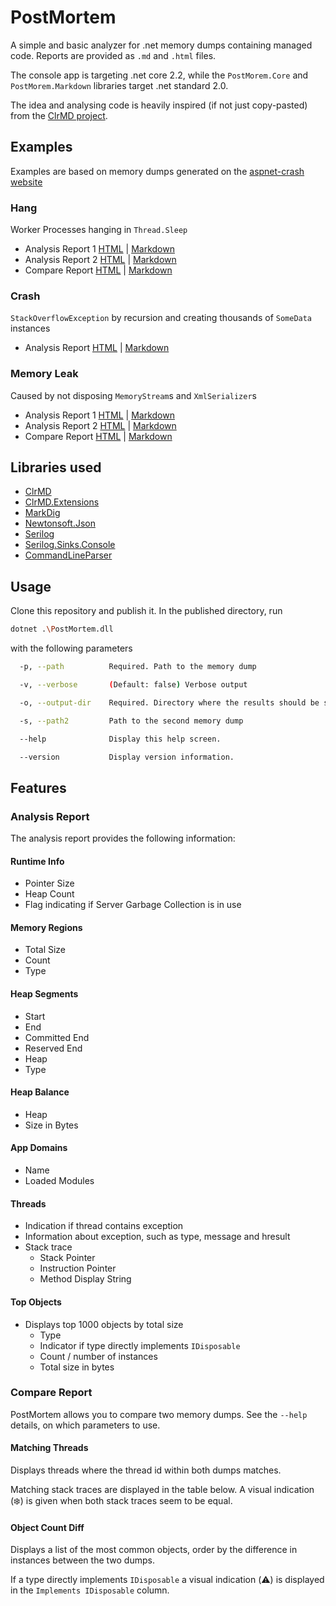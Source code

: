 # PostMortem

A simple and basic analyzer for .net memory dumps containing managed code. Reports are provided as `.md` and `.html` files.

The console app is targeting .net core 2.2, while the `PostMorem.Core` and `PostMorem.Markdown` libraries target .net standard 2.0.

The idea and analysing code is heavily inspired (if not just copy-pasted) from the [ClrMD project](https://github.com/Microsoft/dotnet-samples/tree/master/Microsoft.Diagnostics.Runtime/CLRMD).

## Examples

Examples are based on memory dumps generated on the [aspnet-crash website](https://github.com/dougrathbone/aspnet-crash)

### Hang

Worker Processes hanging in `Thread.Sleep`

- Analysis Report 1 [HTML](https://htmlpreview.github.io/?https://github.com/schwindelig/postmortem/blob/master/docs/example-reports/hung-workers/1216b609-3c4a-4dba-9515-9a156e99a1f6-analysis-report.html) | [Markdown](docs/example-reports/hung-workers/1216b609-3c4a-4dba-9515-9a156e99a1f6-analysis-report.md)
- Analysis Report 2 [HTML](https://htmlpreview.github.io/?https://github.com/schwindelig/postmortem/blob/master/docs/example-reports/hung-workers/f4786bf0-a9f0-4e08-b207-e06c5d50b316-analysis-report.html) | [Markdown](docs/example-reports/hung-workers/f4786bf0-a9f0-4e08-b207-e06c5d50b316-analysis-report.md)
- Compare Report [HTML](https://htmlpreview.github.io/?https://github.com/schwindelig/postmortem/blob/master/docs/example-reports/hung-workers/8c48119f-5303-48ea-91aa-1b6cf809d5ef-compare-report.html) | [Markdown](docs/example-reports/hung-workers/8c48119f-5303-48ea-91aa-1b6cf809d5ef-compare-report.md)

### Crash

`StackOverflowException` by recursion and creating thousands of `SomeData` instances

- Analysis Report [HTML](https://htmlpreview.github.io/?https://github.com/schwindelig/postmortem/blob/master/docs/example-reports/stackoverflow/e397f00b-1516-4995-9e43-b2c456429871-analysis-report.html) | [Markdown](docs/example-reports/stackoverflow/e397f00b-1516-4995-9e43-b2c456429871-analysis-report.md)

### Memory Leak

Caused by not disposing `MemoryStream`s and `XmlSerializer`s

- Analysis Report 1 [HTML](https://htmlpreview.github.io/?https://github.com/schwindelig/postmortem/blob/master/docs/example-reports/memoryleak/abf0841f-11ad-4cf3-88c8-530c9af3c783-analysis-report.html) | [Markdown](docs/example-reports/memoryleak/abf0841f-11ad-4cf3-88c8-530c9af3c783-analysis-report.md)
- Analysis Report 2 [HTML](https://htmlpreview.github.io/?https://github.com/schwindelig/postmortem/blob/master/docs/example-reports/memoryleak/626456c3-6685-4828-bf75-2d3e16f64c5f-analysis-report.html) | [Markdown](docs/example-reports/memoryleak/626456c3-6685-4828-bf75-2d3e16f64c5f-analysis-report.md)
- Compare Report [HTML](https://htmlpreview.github.io/?https://github.com/schwindelig/postmortem/blob/master/docs/example-reports/memoryleak/8a25287f-1c1e-43a6-81d7-1f98a8e2c452-compare-report.html) | [Markdown](docs/example-reports/memoryleak/8a25287f-1c1e-43a6-81d7-1f98a8e2c452-compare-report.md)

## Libraries used

- [ClrMD](https://github.com/Microsoft/dotnet-samples/tree/master/Microsoft.Diagnostics.Runtime/CLRMD)
- [ClrMD.Extensions](https://github.com/JeffCyr/ClrMD.Extensions)
- [MarkDig](https://github.com/lunet-io/markdig)
- [Newtonsoft.Json](https://github.com/JamesNK/Newtonsoft.Json)
- [Serilog](https://github.com/serilog/serilog)
- [Serilog.Sinks.Console](https://github.com/serilog/serilog-sinks-console)
- [CommandLineParser](https://github.com/commandlineparser/commandline)

## Usage

Clone this repository and publish it. In the published directory, run
```bash
dotnet .\PostMortem.dll
```
with the following parameters

```bash
  -p, --path          Required. Path to the memory dump

  -v, --verbose       (Default: false) Verbose output

  -o, --output-dir    Required. Directory where the results should be saved

  -s, --path2         Path to the second memory dump

  --help              Display this help screen.

  --version           Display version information.
```

## Features

### Analysis Report

The analysis report provides the following information:

#### Runtime Info

- Pointer Size
- Heap Count
- Flag indicating if Server Garbage Collection is in use

#### Memory Regions

- Total Size
- Count
- Type

#### Heap Segments

- Start
- End
- Committed End
- Reserved End
- Heap
- Type

#### Heap Balance

- Heap
- Size in Bytes

#### App Domains

- Name
- Loaded Modules

#### Threads

- Indication if thread contains exception
- Information about exception, such as type, message and hresult
- Stack trace
  - Stack Pointer
  - Instruction Pointer
  - Method Display String

#### Top Objects

- Displays top 1000 objects by total size
  - Type
  - Indicator if type directly implements `IDisposable`
  - Count / number of instances
  - Total size in bytes

### Compare Report

PostMortem allows you to compare two memory dumps. See the `--help` details, on which parameters to use.

#### Matching Threads

Displays threads where the thread id within both dumps matches.

Matching stack traces are displayed in the table below. A visual indication (:snowflake:) is given when both stack traces seem to be equal.

#### Object Count Diff

Displays a list of the most common objects, order by the difference in instances between the two dumps.

If a type directly implements `IDisposable` a visual indication (:warning:) is displayed in the `Implements IDisposable` column.